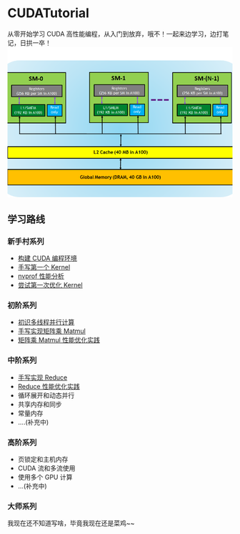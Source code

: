 # CUDATutorial

从零开始学习 CUDA 高性能编程，从入门到放弃，哦不！一起来边学习，边打笔记，日拱一卒！
![memory-hierarcy](./img/memory-hierarchy-in-gpus.png)

## 学习路线

### 新手村系列

+ [构建 CUDA 编程环境](./01_build_dev_env/)
+ [手写第一个 Kernel](./02_first_kernel/)
+ [nvprof 性能分析](./03_nvprof_usage/)
+ [尝试第一次优化 Kernel](./04_first_refine_kernel/)


### 初阶系列

+ [初识多线程并行计算](./05_intro_parallel/)
+ [手写实现矩阵乘 Matmul](./06_impl_matmul/)
+ [矩阵乘 Matmul 性能优化实践](./07_optimize_matmul/)

### 中阶系列

+ [手写实现 Reduce](./08_impl_reduce/)
+ [Reduce 性能优化实践](./09_nvprof_reduce/)
+ 循环展开和动态并行
+ 共享内存和同步
+ 常量内存
+ ....(补充中)
### 高阶系列

+ 页锁定和主机内存
+ CUDA 流和多流使用
+ 使用多个 GPU 计算
+ ...(补充中)

### 大师系列

我现在还不知道写啥，毕竟我现在还是菜鸡~~